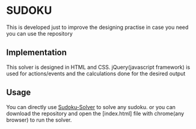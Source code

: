 # SUDOKU
This is developed just to improve the designing practise in case you need you can use the repository

## Implementation
This solver is designed in HTML and CSS.
jQuery(javascript framework) is used for actions/events and the calculations done for the desired output 

## Usage
You can directly use [Sudoku-Solver](https://raghavadasari.github.io/SUDOKU/) to solve any sudoku.
or
you can download the repository and open the [index.html] file with chrome(any browser) to run the solver.

